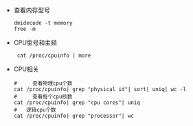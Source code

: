 + 查看内存型号

  ```shell
  dmidecode -t memory
  free -m
  ```

+ CPU型号和主频

  ```shell
   cat /proc/cpuinfo | more
  ```

+ CPU相关

  ```shell
  # 	查看物理cpu个数
  cat /proc/cpuinfo| grep "physical id"| sort| uniq| wc -l
  #  	查看每个cpu核数
  cat /proc/cpuinfo| grep "cpu cores"| uniq
  #   逻辑cpu个数
  cat /proc/cpuinfo| grep "processor"| wc      
  ```

  